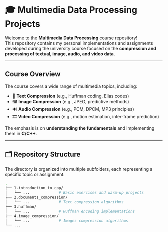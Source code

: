 # 🎓 Multimedia Data Processing Projects

Welcome to the **Multimedia Data Processing** course repository!  
This repository contains my personal implementations and assignments developed during the university course focused on the **compression and processing of textual, image, audio, and video data**.

---

## Course Overview

The course covers a wide range of multimedia topics, including:

- 📄 **Text Compression** (e.g., Huffman coding, Elias codes)
- 🖼️ **Image Compression** (e.g., JPEG, predictive methods)
- 🔊 **Audio Compression** (e.g., PCM, DPCM, MP3 principles)
- 🎞️ **Video Compression** (e.g., motion estimation, inter-frame prediction)

The emphasis is on **understanding the fundamentals** and implementing them in **C/C++**.

---

## 🗂️ Repository Structure

The directory is organized into multiple subfolders, each representing a specific topic or assignment:

```bash
.
├── 1.introduction_to_cpp/
│   └── ...             # Basic exercises and warm-up projects
├── 2.documents_compression/
│   └── ...             # Text compression algorithms
├── 3.huffman/
│   └── ...             # Huffman encoding implementations
├── 4.image_compression/
│   └── ...             # Images compression algorithms
└── ...
